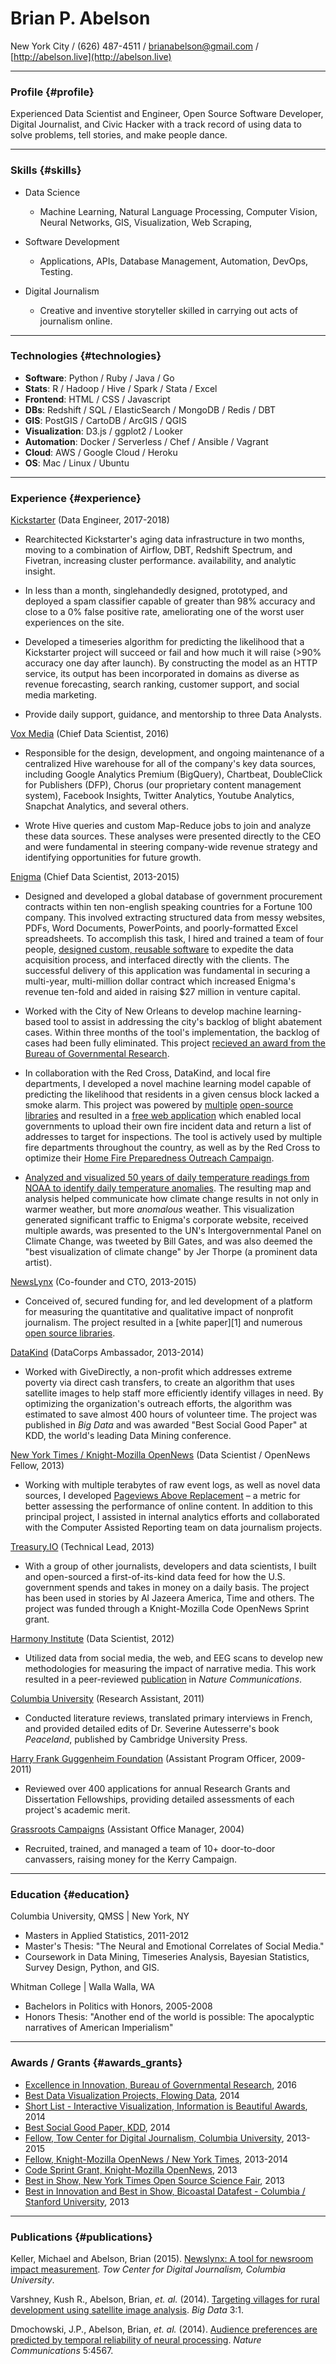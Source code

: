 # Brian P. Abelson

New York City / (626) 487-4511 / [brianabelson@gmail.com](mailto:brianabelson@gmail.com) /  [http://abelson.live](http://abelson.live)

------

### Profile {#profile}

Experienced Data Scientist and Engineer, Open Source Software Developer, Digital Journalist, and Civic Hacker with a track record of using data to solve problems, tell stories, and make people dance.

------

### Skills {#skills}

* Data Science
  - Machine Learning, Natural Language Processing, Computer Vision, Neural Networks, GIS, Visualization, Web Scraping,

* Software Development
  - Applications, APIs, Database Management, Automation, DevOps, Testing.

* Digital Journalism
  - Creative and inventive storyteller skilled in carrying out acts of journalism online.

-------

### Technologies {#technologies}

- **Software**: Python / Ruby / Java / Go
- **Stats**:  R / Hadoop / Hive / Spark / Stata / Excel
- **Frontend**: HTML / CSS / Javascript
- **DBs**: Redshift / SQL / ElasticSearch / MongoDB / Redis / DBT
- **GIS**: PostGIS / CartoDB / ArcGIS / QGIS
- **Visualization**: D3.js / ggplot2 / Looker
- **Automation**: Docker / Serverless / Chef / Ansible / Vagrant
- **Cloud**: AWS / Google Cloud / Heroku
- **OS**: Mac / Linux / Ubuntu

------

### Experience {#experience}

[Kickstarter](http://www.kickstarter.com) (Data Engineer, 2017-2018)

* Rearchitected Kickstarter's aging data infrastructure in two months, moving to a combination of Airflow, DBT, Redshift Spectrum, and Fivetran, increasing cluster performance. availability, and analytic insight.

* In less than a month, singlehandedly designed, prototyped, and deployed a spam classifier capable of greater than 98% accuracy and close to a 0% false positive rate, ameliorating one of the worst user experiences on the site.

* Developed a timeseries algorithm for predicting the likelihood that a Kickstarter project will succeed or fail and how much it will raise (>90% accuracy one day after launch). By constructing the model as an HTTP service, its output has been incorporated in domains as diverse as revenue forecasting, search ranking, customer support, and social media marketing.

* Provide daily support, guidance, and mentorship to three Data Analysts.

[Vox Media](http://www.voxmedia.com/pages/about-vox-media) (Chief Data Scientist, 2016)

* Responsible for the design, development, and ongoing maintenance of a centralized Hive warehouse for all of the company's key data sources, including Google Analytics Premium (BigQuery), Chartbeat, DoubleClick for Publishers (DFP), Chorus (our proprietary content management system), Facebook Insights, Twitter Analytics, Youtube Analytics, Snapchat Analytics, and several others.

* Wrote Hive queries and custom Map-Reduce jobs to join and analyze these data sources. These analyses were presented directly to the CEO and were fundamental in steering company-wide revenue strategy and identifying opportunities for future growth.

[Enigma](http://enigma.io) (Chief Data Scientist, 2013-2015)

* Designed and developed a global database of government procurement contracts within ten non-english speaking countries for a Fortune 100 company. This involved extracting structured data from messy websites, PDFs, Word Documents, PowerPoints, and poorly-formatted Excel spreadsheets. To accomplish this task, I hired and trained a team of four people, [designed custom, reusable software](http://enigma.io/parsekit/) to expedite the data acquisition process, and interfaced directly with the clients. The successful delivery of this application was fundamental in securing a multi-year, multi-million dollar contract which increased Enigma's revenue ten-fold and aided in raising $27 million in venture capital.

* Worked with the City of New Orleans to develop machine learning-based tool to assist in addressing the city's backlog of blight abatement cases. Within three months of the tool's implementation, the backlog of cases had been fully eliminated. This project [recieved an award from the Bureau of Governmental Research](http://www.nola.gov/mayor/press-releases/2016/20160513-pr-bgr-awards/).

* In collaboration with the Red Cross, DataKind, and local fire departments, I developed a novel machine learning model capable of predicting the likelihood that residents in a given census block lacked a smoke alarm. This project was powered by [multiple](https://github.com/enigma-io/smoke-signals-model) [open-source](https://github.com/enigma-io/ahs-acs) [libraries](https://github.com/enigma-io/tiger-geocoder) and resulted in a [free web application](http://labs.enigma.io/smoke-signals) which enabled local governments to upload their own fire incident data and return a list of addresses to target for inspections. The tool is actively used by multiple fire departments throughout the country, as well as by the Red Cross to optimize their [Home Fire Preparedness Outreach Campaign](http://www.redcross.org/news/event/or/portland/Home-Fire-Preparedness-Outreach-and-Smoke-Alarm-Installation).

* [Analyzed and visualized 50 years of daily temperature readings from NOAA to identify daily temperature anomalies](http://labs.enigma.io/climate-change-map/). The resulting map and analysis helped communicate how climate change results in not only in warmer weather, but more _anomalous_ weather. This visualization generated significant traffic to Enigma's corporate website, received multiple awards, was presented to the UN's Intergovernmental Panel on Climate Change, was tweeted by Bill Gates, and was also deemed the "best visualization of climate change" by Jer Thorpe (a prominent data artist).

[NewsLynx](http://newslynx.org) (Co-founder and CTO, 2013-2015)

* Conceived of, secured funding for, and led development of a platform for measuring the quantitative and qualitative impact of nonprofit journalism. The project resulted in a [white paper][1] and numerous [open source libraries](http://github.com/newslynx).

[DataKind](http://datakind.org) (DataCorps Ambassador, 2013-2014)

* Worked with GiveDirectly, a non-profit which addresses extreme poverty via direct cash transfers, to create an algorithm that uses satellite images to help staff more efficiently identify villages in need. By optimizing the organization's outreach efforts, the algorithm was estimated to save almost 400 hours of volunteer time. The project was published in _Big Data_ and was awarded "Best Social Good Paper" at KDD, the world's leading Data Mining conference.

[New York Times / Knight-Mozilla OpenNews](http://www.knightfoundation.org/blogs/knightblog/2012/11/8/meet-the-2013-knight-mozilla-opennews-fellows/) (Data Scientist / OpenNews Fellow, 2013)

* Working with multiple terabytes of raw event logs, as well as novel data sources, I developed [Pageviews Above Replacement](https://source.opennews.org/en-US/articles/promotion-pageviews/) – a metric for better assessing the performance of online content. In addition to this principal project, I assisted in internal analytics efforts and collaborated with the Computer Assisted Reporting team on data journalism projects.

[Treasury.IO](http://treasury.io/) (Technical Lead, 2013)

* With a group of other journalists, developers and data scientists, I built and open-sourced a first-of-its-kind data feed for how the U.S. government spends and takes in money on a daily basis. The project has been used in stories by Al Jazeera America, Time and others. The project was funded through a Knight-Mozilla Code OpenNews Sprint grant.

[Harmony Institute](http://harmony-institute.org) (Data Scientist, 2012)

* Utilized data from social media, the web, and EEG scans to develop new methodologies for measuring the impact of narrative media. This work resulted in a peer-reviewed [publication](http://www.nature.com/ncomms/2014/140729/ncomms5567/abs/ncomms5567.html) in _Nature Communications_.

[Columbia University](http://www.severineautesserre.com/home/) (Research Assistant, 2011)

* Conducted literature reviews, translated primary interviews in French, and provided detailed edits of Dr. Severine Autesserre's book _Peaceland_, published by Cambridge University Press.

[Harry Frank Guggenheim Foundation](http://hfg.org/) (Assistant Program Officer, 2009-2011)

* Reviewed over 400 applications for annual Research Grants and Dissertation Fellowships, providing detailed assessments of each project's academic merit.

[Grassroots Campaigns](http://hfg.org/) (Assistant Office Manager, 2004)

* Recruited, trained, and managed a team of 10+ door-to-door canvassers, raising money for the Kerry Campaign.

------

### Education {#education}

Columbia University, QMSS | New York, NY


* Masters in Applied Statistics, 2011-2012
* Master's Thesis: "The Neural and Emotional Correlates of Social Media."
* Coursework in Data Mining, Timeseries Analysis, Bayesian Statistics, Survey Design, Python, and GIS.

Whitman College | Walla Walla, WA


* Bachelors in Politics with Honors, 2005-2008
* Honors Thesis: "Another end of the world is possible: The apocalyptic narratives of American Imperialism"

------

### Awards / Grants {#awards_grants}

* [Excellence in Innovation, Bureau of Governmental Research](http://www.bgr.org/announcements/archives/bgr-honors-contributions-to-local-government/?utm_content=&utm_medium=email&utm_name=&utm_source=govdelivery&utm_term=), 2016
* [Best Data Visualization Projects, Flowing Data](http://flowingdata.com/2014/12/19/the-best-data-visualization-projects-of-2014-2/), 2014
* [Short List - Interactive Visualization, Information is Beautiful Awards](http://www.informationisbeautifulawards.com/showcase/535-u-s-daily-temperature-anomalies-1964-2014), 2014
* [Best Social Good Paper, KDD](http://www.datakind.org/blog/kdd-selects-datakind-volunteers-for-best-social-good-paper/), 2014
* [Fellow, Tow Center for Digital Journalism, Columbia University](http://towcenter.org/blog/tow-fellows-brian-abelson-and-michael-keller-to-study-the-impact-of-journalism/), 2013-2015
* [Fellow, Knight-Mozilla OpenNews / New York Times](http://www.knightfoundation.org/blogs/knightblog/2012/11/8/meet-the-2013-knight-mozilla-opennews-fellows/), 2013-2014
* [Code Sprint Grant, Knight-Mozilla OpenNews](http://dansinker.com/post/49856260511/opennews-code-sprints-do-some-spring-cleaning-on), 2013
* [Best in Show, New York Times Open Source Science Fair](http://open.blogs.nytimes.com/2013/07/26/open-source-science-fair-2-0/), 2013
* [Best in Innovation and Best in Show, Bicoastal Datafest - Columbia / Stanford University](https://sunlightfoundation.com/blog/2013/02/04/datafest-amazing-things-can-happen-in-a-very-short-time/), 2013

------

### Publications {#publications}

Keller, Michael and Abelson, Brian (2015). [Newslynx: A tool for newsroom impact measurement](http://towcenter.org/wp-content/uploads/2015/06/Tow_Center_NewsLynx_Full_Report.pdf). _Tow Center for Digital Journalism, Columbia University_.

Varshney, Kush R., Abelson, Brian, _et. al._ (2014). [Targeting villages for rural development using satellite image analysis](http://krvarshney.github.io/pubs/VarshneyCANSXS_big2015.pdf?cm_mc_uid=14389426412614645082175&cm_mc_sid_50200000=1464508217). _Big Data_ 3:1.

Dmochowski, J.P., Abelson, Brian, _et. al._ (2014). [Audience preferences are predicted by temporal reliability of neural processing](http://www.nature.com/ncomms/2014/140729/ncomms5567/abs/ncomms5567.html). _Nature Communications_ 5:4567.
